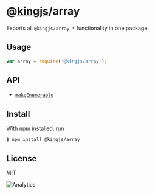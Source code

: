 # @[kingjs](https://www.npmjs.com/package/kingjs)/array
Exports all `@kingjs/array.*` functionality in one package.
## Usage
```js
var array = require('@kingjs/array');
```
## API
- [`makeEnumerable`][make-enumerable]
## Install
With [npm](https://npmjs.org/) installed, run
```
$ npm install @kingjs/array
```
## License
MIT

![Analytics](https://analytics.kingjs.net/array)

  [make-enumerable]: https://www.npmjs.com/package/@kingjs/array.make-enumerable

